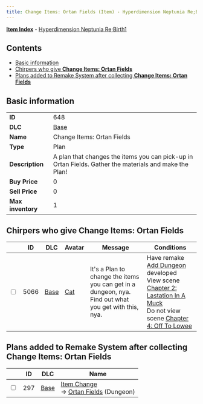 ```yaml
---
title: Change Items: Ortan Fields (Item) - Hyperdimension Neptunia Re;Birth1
---
```


[**Item Index**](/neptunia/rb1/item/index.html) - [Hyperdimension Neptunia Re;Birth1](/neptunia/rb1)

## Contents

- [Basic information](#basic-information)
- [Chirpers who give **Change Items: Ortan Fields**](#chirpers-who-give-change-items-ortan-fields)
- [Plans added to Remake System after collecting **Change Items: Ortan Fields**](#plans-added-to-remake-system-after-collecting-change-items-ortan-fields)
## Basic information

|   |   |
| -- | -- |
| **ID** | 648 |
| **DLC** | [Base](/neptunia/rb1/dlc/1-base.html) |
| **Name** | Change Items: Ortan Fields |
| **Type** | Plan |
| **Description** | A plan that changes the items you can pick-up in Ortan Fields. Gather the materials and make the Plan! |
| **Buy Price** | 0 |
| **Sell Price** | 0 |
| **Max inventory** | 1 |


## Chirpers who give **Change Items: Ortan Fields**

|    | ID | DLC | Avatar | Message | Conditions |
| -- | -- | --- | ------ | ------- | ---------- |
| <input type="checkbox" id="rb1-chirper-event-1-5066" class="trackbox" /> | 5066 | [Base](/neptunia/rb1/dlc/1-base.html) | [Cat](/neptunia/rb1/undefined/1-226-cat.html) | It's a Plan to change the items you can get in a dungeon, nya.<br />Find out what you get with this, nya. | Have remake [Add Dungeon](/neptunia/rb1/remake/1-211-add-dungeon.html) developed<br />View scene [Chapter 2: Lastation In A Muck](/neptunia/rb1/scene/1-214-chapter-2-lastation-in-a-muck.html)<br />Do not view scene [Chapter 4: Off To Lowee](/neptunia/rb1/scene/1-401-chapter-4-off-to-lowee.html) |


## Plans added to Remake System after collecting **Change Items: Ortan Fields**

|    | ID | DLC | Name |
| -- | -- | --- | ---- |
| <input type="checkbox" id="rb1-remake-1-297" class="trackbox" /> | 297 | [Base](/neptunia/rb1/dlc/1-base.html) | [Item Change](/neptunia/rb1/remake/1-297-item-change.html)<br /> → [Ortan Fields](/neptunia/rb1/dungeon/1-103-ortan-fields.html) (Dungeon) |
